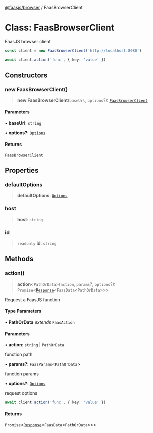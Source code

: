 [@faasjs/browser](../README.md) / FaasBrowserClient

# Class: FaasBrowserClient

FaasJS browser client

```ts
const client = new FaasBrowserClient('http://localhost:8080')

await client.action('func', { key: 'value' })
```

## Constructors

### new FaasBrowserClient()

> **new FaasBrowserClient**(`baseUrl`, `options`?): [`FaasBrowserClient`](FaasBrowserClient.md)

#### Parameters

• **baseUrl**: `string`

• **options?**: [`Options`](../type-aliases/Options.md)

#### Returns

[`FaasBrowserClient`](FaasBrowserClient.md)

## Properties

### defaultOptions

> **defaultOptions**: [`Options`](../type-aliases/Options.md)

### host

> **host**: `string`

### id

> `readonly` **id**: `string`

## Methods

### action()

> **action**\<`PathOrData`\>(`action`, `params`?, `options`?): `Promise`\<[`Response`](Response.md)\<`FaasData`\<`PathOrData`\>\>\>

Request a FaasJS function

#### Type Parameters

• **PathOrData** *extends* `FaasAction`

#### Parameters

• **action**: `string` \| `PathOrData`

function path

• **params?**: `FaasParams`\<`PathOrData`\>

function params

• **options?**: [`Options`](../type-aliases/Options.md)

request options
```ts
await client.action('func', { key: 'value' })
```

#### Returns

`Promise`\<[`Response`](Response.md)\<`FaasData`\<`PathOrData`\>\>\>
